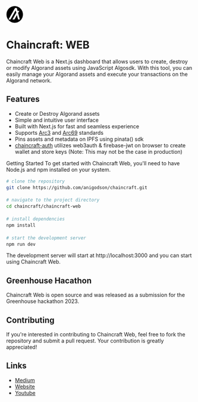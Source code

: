 <img src="https://github.com/acgodson/mortywallet/blob/main/public/algo.svg" width="auto" height="45">

# Chaincraft: WEB

Chaincraft Web is a Next.js dashboard that allows users to create, destroy or modify Algorand assets using JavaScript Algosdk. With this tool, you can easily manage your Algorand assets and execute your transactions on the Algorand network.

## Features

- Create or Destroy Algorand assets
- Simple and intuitive user interface
- Built with Next.js for fast and seamless experience
- Supports [Arc3]() and [Arc69]() standards
- Pins assets and metadata on IPFS using pinata() sdk
- [chaincraft-auth]() utilizes web3auth & firebase-jwt on browser to create wallet and store keys (Note: This may not be the case in production)

Getting Started
To get started with Chaincraft Web, you'll need to have Node.js and npm installed on your system.

```bash
# clone the repository
git clone https://github.com/anigodson/chaincraft.git

# navigate to the project directory
cd chaincraft/chaincraft-web

# install dependencies
npm install

# start the development server
npm run dev
```

The development server will start at http://localhost:3000 and you can start using Chaincraft Web.

## Greenhouse Hacathon

Chaincraft Web is open source and was released as a submission for the Greenhouse hackathon 2023.

## Contributing

If you're interested in contributing to Chaincraft Web, feel free to fork the repository and submit a pull request. Your contribution is greatly appreciated!

## Links

- [Medium]()
- [Website](https://asset-chaincraft-algo.web.app)
- [Youtube](https://youtu.be/i2E8fnoTjg8)
